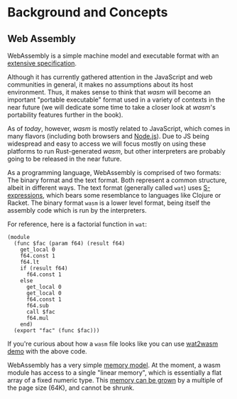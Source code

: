 # Background and Concepts

## Web Assembly
WebAssembly is a simple machine model and executable format with an [extensive
specification].

Although it has currently gathered attention in the JavaScript and web communities in general,
it makes no assumptions about its host environment. Thus, it makes sense to think that _wasm_
will become an important "portable executable" format used in a variety of contexts in the near
 future (we will dedicate some time to take a closer look at _wasm_'s portability features further in the book).

As of *today*, however, _wasm_ is mostly related to JavaScript, which comes in many flavors (including both
browsers and [Node.js]). Due to JS being widespread and easy to access we will focus mostly on using these
platforms to run Rust-generated _wasm_, but other interpreters are probably going to be released in the near future.

As a programming language, WebAssembly is comprised of two formats: The binary format and the text format.
Both represent a common structure, albeit in different ways. The text format (generally called `wat`) uses
[S-expressions], which bears some resemblance to languages like Clojure or Racket.
The binary format `wasm` is a lower level format, being itself the assembly code which is run by the interpreters.

For reference, here is a factorial function in `wat`:

```
(module
  (func $fac (param f64) (result f64)
    get_local 0
    f64.const 1
    f64.lt
    if (result f64)
      f64.const 1
    else
      get_local 0
      get_local 0
      f64.const 1
      f64.sub
      call $fac
      f64.mul
    end)
  (export "fac" (func $fac)))
```

If you're curious about how a `wasm` file looks like you can use [wat2wasm demo] with the above code.

WebAssembly has a very simple [memory model]. At the moment, a wasm module has access to a single
"linear memory", which is essentially a flat array of a fixed
numeric type. This [memory can be grown] by a multiple of the page size (64K),
and cannot be shrunk.

[memory model]: https://webassembly.github.io/spec/core/syntax/modules.html#syntax-mem
[memory can be grown]: https://webassembly.github.io/spec/core/syntax/instructions.html#syntax-instr-memory
[extensive specification]: https://webassembly.github.io/spec/
[value types]: https://webassembly.github.io/spec/core/syntax/types.html#value-types
[Node.js]: https://nodejs.org
[S-expressions]: https://en.wikipedia.org/wiki/S-expression
[wat2wasm demo]: https://cdn.rawgit.com/WebAssembly/wabt/aae5a4b7/demo/wat2wasm/
